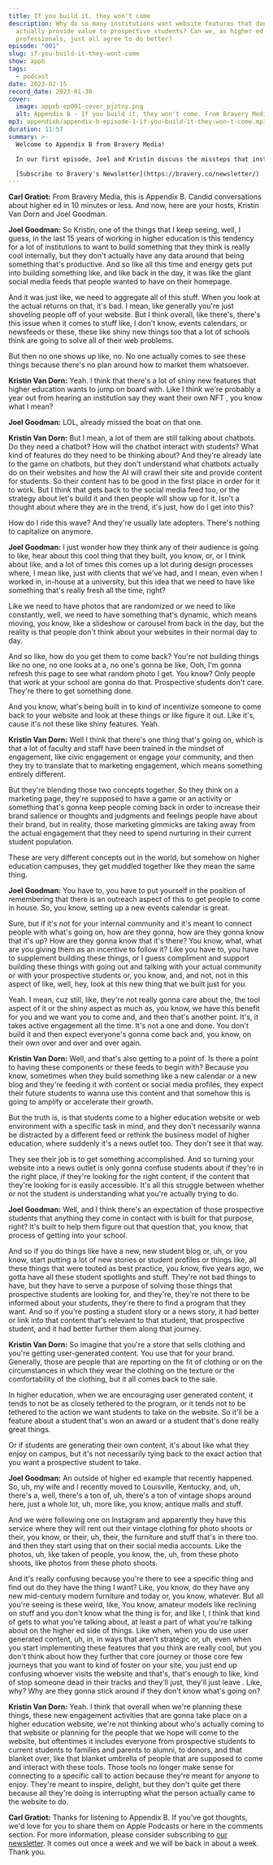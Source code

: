 ```yaml
---
title: If you build it, they won't come
description: Why do so many institutions want website features that don’t
  actually provide value to prospective students? Can we, as higher ed
  professionals, just all agree to do better?
episode: "001"
slug: if-you-build-it-they-wont-come
show: appb
tags:
  - podcast
date: 2023-02-15
record_date: 2023-01-30
cover:
  image: appxb-ep001-cover_pjztny.png
  alt: Appendix B - If you build it, they won't come. From Bravery Media.
mp3: appendixb/appendix-b-episode-1-if-you-build-it-they-won-t-come.mp3
duration: 11:57
summary: >-
  Welcome to Appendix B from Bravery Media!

  In our first episode, Joel and Kristin discuss the missteps that institutions can sometimes take with their websites. Just because YOU really like that homepage carousel or giant social media feed, doesn’t mean it actually helps prospective students in their journeys. Do better!

  [Subscribe to Bravery's Newsletter](https://bravery.co/newsletter/)
---
```

**Carl Gratiot:** From Bravery Media, this is Appendix B. Candid conversations about higher ed in 10 minutes or less. And now, here are your hosts, Kristin Van Dorn and Joel Goodman. 

**Joel Goodman:** So Kristin, one of the things that I keep seeing, well, I guess, in the last 15 years of working in higher education is this tendency for a lot of institutions to want to build something that they think is really cool internally, but they don't actually have any data around that being something that's productive. And so like all this time and energy gets put into building something like, and like back in the day, it was like the giant social media feeds that people wanted to have on their homepage.

And it was just like, we need to aggregate all of this stuff. When you look at the actual returns on that, it's bad. I mean, like generally you're just shoveling people off of your website. But I think overall, like there's, there's this issue when it comes to stuff like, I don't know, events calendars, or newsfeeds or these, these like shiny new things too that a lot of schools think are going to solve all of their web problems.

But then no one shows up like, no. No one actually comes to see these things because there's no plan around how to market them whatsoever. 

**Kristin Van Dorn:** Yeah. I think that there's a lot of shiny new features that higher education wants to jump on board with. Like I think we're probably a year out from hearing an institution say they want their own NFT , you know what I mean?

**Joel Goodman:** LOL, already missed the boat on that one. 

**Kristin Van Dorn:** But I mean, a lot of them are still talking about chatbots. Do they need a chatbot? How will the chatbot interact with students? What kind of features do they need to be thinking about? And they're already late to the game on chatbots, but they don't understand what chatbots actually do on their websites and how the AI will crawl their site and provide content for students. So their content has to be good in the first place in order for it to work. But I think that gets back to the social media feed too, or the strategy about let's build it and then people will show up for it. Isn't a thought about where they are in the trend, it's just, how do I get into this?

How do I ride this wave? And they're usually late adopters. There's nothing to capitalize on anymore. 

**Joel Goodman:** I just wonder how they think any of their audience is going to like, hear about this cool thing that they built, you know, or, or I think about like, and a lot of times this comes up a lot during design processes where, I mean like, just with clients that we've had, and I mean, even when I worked in, in-house at a university, but this idea that we need to have like something that's really fresh all the time, right? 

Like we need to have photos that are randomized or we need to like constantly, well, we need to have something that's dynamic, which means moving, you know, like a slideshow or carousel from back in the day, but the reality is that people don't think about your websites in their normal day to day.

And so like, how do you get them to come back? You're not building things like no one, no one looks at a, no one's gonna be like, Ooh, I'm gonna refresh this page to see what random photo I get. You know? Only people that work at your school are gonna do that. Prospective students don't care. They're there to get something done.

And you know, what's being built in to kind of incentivize someone to come back to your website and look at these things or like figure it out. Like it's, cause it's not these like shiny features. Yeah. 

**Kristin Van Dorn:** Well I think that there's one thing that's going on, which is that a lot of faculty and staff have been trained in the mindset of engagement, like civic engagement or engage your community, and then they try to translate that to marketing engagement, which means something entirely different.

But they're blending those two concepts together. So they think on a marketing page, they're supposed to have a game or an activity or something that's gonna keep people coming back in order to increase their brand salience or thoughts and judgments and feelings people have about their brand, but in reality, those marketing gimmicks are taking away from the actual engagement that they need to spend nurturing in their current student population.

These are very different concepts out in the world, but somehow on higher education campuses, they get muddled together like they mean the same thing.

**Joel Goodman:** You have to, you have to put yourself in the position of remembering that there is an outreach aspect of this to get people to come in house. So, you know, setting up a new events calendar is great.

Sure, but if it's not for your internal community and it's meant to connect people with what's going on, how are they gonna, how are they gonna know that it's up? How are they gonna know that it's there? You know, what, what are you giving them as an incentive to follow it? Like you have to, you have to supplement building these things, or I guess compliment and support building these things with going out and talking with your actual community or with your prospective students or, you know, and, and not, not in this aspect of like, well, hey, look at this new thing that we built just for you.

Yeah. I mean, cuz still, like, they're not really gonna care about the, the tool aspect of it or the shiny aspect as much as, you know, we have this benefit for you and we want you to come and, and then that's another point. It's, it takes active engagement all the time. It's not a one and done. You don't build it and then expect everyone's gonna come back and, you know, on their own over and over and over again.

**Kristin Van Dorn:** Well, and that's also getting to a point of. Is there a point to having these components or these feeds to begin with? Because you know, sometimes when they build something like a new calendar or a new blog and they're feeding it with content or social media profiles, they expect their future students to wanna use this content and that somehow this is going to amplify or accelerate their growth.

But the truth is, is that students come to a higher education website or web environment with a specific task in mind, and they don't necessarily wanna be distracted by a different feed or rethink the business model of higher education, where suddenly it's a news outlet too. They don't see it that way.

They see their job is to get something accomplished. And so turning your website into a news outlet is only gonna confuse students about if they're in the right place, if they're looking for the right content, if the content that they're looking for is easily accessible. It's all this struggle between whether or not the student is understanding what you're actually trying to do. 

**Joel Goodman:** Well, and I think there's an expectation of those prospective students that anything they come in contact with is built for that purpose, right? It's built to help them figure out that question that, you know, that process of getting into your school.

And so if you do things like have a new, new student blog or, uh, or you know, start putting a lot of new stories or student profiles or things like, all these things that were touted as best practice, you know, five years ago, we gotta have all these student spotlights and stuff. They're not bad things to have, but they have to serve a purpose of solving those things that prospective students are looking for, and they're, they're not there to be informed about your students, they're there to find a program that they want. And so if you're posting a student story or a news story, it had better or link into that content that's relevant to that student, that prospective student, and it had better further them along that journey. 

**Kristin Van Dorn:** So imagine that you're a store that sells clothing and you're getting user-generated content. You use that for your brand. Generally, those are people that are reporting on the fit of clothing or on the circumstances in which they wear the clothing on the texture or the comfortability of the clothing, but it all comes back to the sale.

In higher education, when we are encouraging user generated content, it tends to not be as closely tethered to the program, or it tends not to be tethered to the action we want students to take on the website. So it'll be a feature about a student that's won an award or a student that's done really great things.

Or if students are generating their own content, it's about like what they enjoy on campus, but it's not necessarily tying back to the exact action that you want a prospective student to take.

**Joel Goodman:** An outside of higher ed example that recently happened. So, uh, my wife and I recently moved to Louisville, Kentucky, and, uh, there's a, well, there's a ton of, uh, there's a ton of vintage shops around here, just a whole lot, uh, more like, you know, antique malls and stuff.

And we were following one on Instagram and apparently they have this service where they will rent out their vintage clothing for photo shoots or their, you know, or their, uh, their, the furniture and stuff that's in there too. and then they start using that on their social media accounts. Like the photos, uh, like taken of people, you know, the, uh, from these photo shoots, like photos from these photo shoots.

And it's really confusing because you're there to see a specific thing and find out do they have the thing I want? Like, you know, do they have any new mid-century modern furniture and today or, you know, whatever. But all you're seeing is these weird, like, You know, amateur models like reclining on stuff and you don't know what the thing is for, and like I, I think that kind of gets to what you're talking about, at least a part of what you're talking about on the higher ed side of things. Like when, when you do use user generated content, uh, in, in ways that aren't strategic or, uh, even when you start implementing these features that you think are really cool, but you don't think about how they further that core journey or those core few journeys that you want to kind of foster on your site, you just end up confusing whoever visits the website and that's, that's enough to like, kind of stop someone dead in their tracks and they'll just, they'll just leave . Like, why? Why are they gonna stick around if they don't know what's going on?

**Kristin Van Dorn:** Yeah. I think that overall when we're planning these things, these new engagement activities that are gonna take place on a higher education website, we're not thinking about who's actually coming to that website or planning for the people that we hope will come to the website, but oftentimes it includes everyone from prospective students to current students to families and parents to alumni, to donors, and that blanket over, like that blanket umbrella of people that are supposed to come and interact with these tools. Those tools no longer make sense for connecting to a specific call to action because they're meant for anyone to enjoy. They're meant to inspire, delight, but they don't quite get there because all they're doing is interrupting what the person actually came to the website to do.

**Carl Gratiot:** Thanks for listening to Appendix B. If you’ve got thoughts, we'd love for you to share them on Apple Podcasts or here in the comments section. For more information, please consider subscribing to [our newsletter](https://bravery.co/newsletter/). It comes out once a week and we will be back in about a week. Thank you.